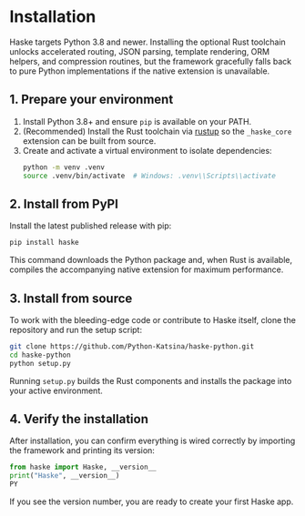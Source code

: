 # Installation

Haske targets Python 3.8 and newer. Installing the optional Rust toolchain unlocks accelerated routing, JSON parsing, template rendering, ORM helpers, and compression routines, but the framework gracefully falls back to pure Python implementations if the native extension is unavailable.

## 1. Prepare your environment

1. Install Python 3.8+ and ensure `pip` is available on your PATH.
2. (Recommended) Install the Rust toolchain via [rustup](https://rustup.rs) so the `_haske_core` extension can be built from source.
3. Create and activate a virtual environment to isolate dependencies:
   ```bash
   python -m venv .venv
   source .venv/bin/activate  # Windows: .venv\\Scripts\\activate
   ```

## 2. Install from PyPI

Install the latest published release with pip:

```bash
pip install haske
```

This command downloads the Python package and, when Rust is available, compiles the accompanying native extension for maximum performance.

## 3. Install from source

To work with the bleeding-edge code or contribute to Haske itself, clone the repository and run the setup script:

```bash
git clone https://github.com/Python-Katsina/haske-python.git
cd haske-python
python setup.py
```

Running `setup.py` builds the Rust components and installs the package into your active environment.

## 4. Verify the installation

After installation, you can confirm everything is wired correctly by importing the framework and printing its version:

```python
from haske import Haske, __version__
print("Haske", __version__)
PY
```

If you see the version number, you are ready to create your first Haske app.
